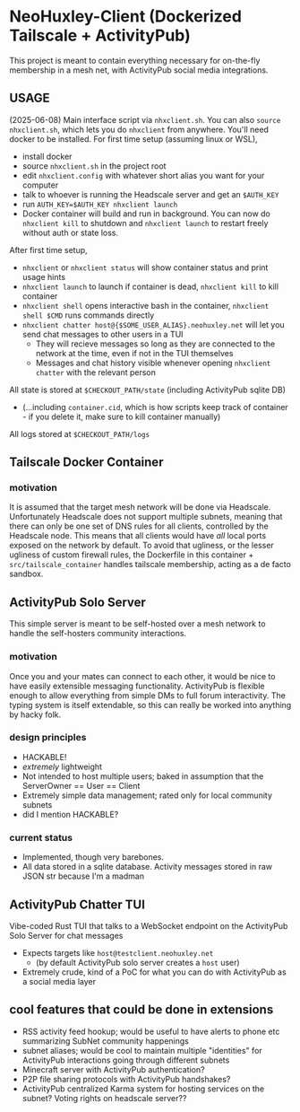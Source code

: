# NeoHuxley-Client (Dockerized Tailscale + ActivityPub)
This project is meant to contain everything necessary for on-the-fly membership in a mesh net, with ActivityPub social media integrations.

## USAGE
(2025-06-08)  Main interface script via `nhxclient.sh`. You can also `source nhxclient.sh`, which lets you do `nhxclient` from anywhere. You'll need docker to be installed.
For first time setup (assuming linux or WSL),
- install docker
- source `nhxclient.sh` in the project root
- edit `nhxclient.config` with whatever short alias you want for your computer
- talk to whoever is running the Headscale server and get an `$AUTH_KEY`
- run `AUTH_KEY=$AUTH_KEY nhxclient launch`
- Docker container will build and run in background. You can now do `nhxclient kill` to shutdown and `nhxclient launch` to restart freely without auth or state loss.

After first time setup,
- `nhxclient` or `nhxclient status` will show container status and print usage hints
- `nhxclient launch` to launch if container is dead, `nhxclient kill` to kill container
- `nhxclient shell` opens interactive bash in the container, `nhxclient shell $CMD` runs commands directly
- `nhxclient chatter host@{$SOME_USER_ALIAS}.neohuxley.net` will let you send chat messages to other users in a TUI
  - They will recieve messages so long as they are connected to the network at the time, even if not in the TUI themselves
  - Messages and chat history visible whenever opening `nhxclient chatter` with the relevant person

All state is stored at `$CHECKOUT_PATH/state` (including ActivityPub sqlite DB)
- (...including `container.cid`, which is how scripts keep track of container - if you delete it, make sure to kill container manually)

All logs stored at `$CHECKOUT_PATH/logs`

## Tailscale Docker Container
### motivation
It is assumed that the target mesh network will be done via Headscale.
Unfortunately Headscale does not support multiple subnets, meaning that there can only be one set of DNS rules for all clients, controlled by the Headscale node. This means that all clients would have *all* local ports exposed on the network by default. To avoid that ugliness, or the lesser ugliness of custom firewall rules, the Dockerfile in this container + `src/tailscale_container` handles tailscale membership, acting as a de facto sandbox.

## ActivityPub Solo Server
This simple server is meant to be self-hosted over a mesh network to handle the self-hosters community interactions.

### motivation
Once you and your mates can connect to each other, it would be nice to have easily extensible messaging functionality.
ActivityPub is flexible enough to allow everything from simple DMs to full forum interactivity. The typing system is itself extendable, so this can really be worked into anything by hacky folk.

### design principles
- HACKABLE!
- *extremely* lightweight
- Not intended to host multiple users; baked in assumption that the ServerOwner == User == Client
- Extremely simple data management; rated only for local community subnets
- did I mention HACKABLE?

### current status
- Implemented, though very barebones.
- All data stored in a sqlite database. Activity messages stored in raw JSON str because I'm a madman

## ActivityPub Chatter TUI
Vibe-coded Rust TUI that talks to a WebSocket endpoint on the ActivityPub Solo Server for chat messages
- Expects targets like `host@testclient.neohuxley.net`
  - (by default ActivityPub solo server creates a `host` user)
- Extremely crude, kind of a PoC for what you can do with ActivityPub as a social media layer

## cool features that could be done in extensions
- RSS activity feed hookup; would be useful to have alerts to phone etc summarizing SubNet community happenings
- subnet aliases; would be cool to maintain multiple "identities" for ActivityPub interactions going through different subnets
- Minecraft server with ActivityPub authentication?
- P2P file sharing protocols with ActivityPub handshakes?
- ActivityPub centralized Karma system for hosting services on the subnet? Voting rights on headscale server??

